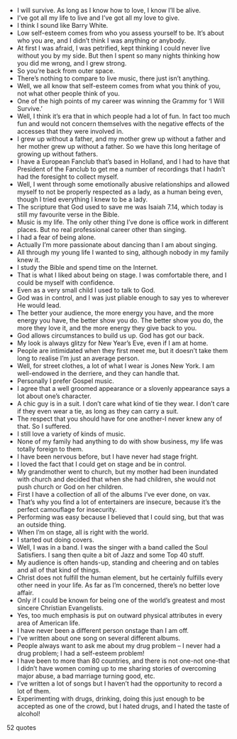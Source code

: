  - I will survive. As long as I know how to love, I know I’ll be alive.
 - I’ve got all my life to live and I’ve got all my love to give.
 - I think I sound like Barry White.
 - Low self-esteem comes from who you assess yourself to be. It’s about who you are, and I didn’t think I was anything or anybody.
 - At first I was afraid, I was petrified, kept thinking I could never live without you by my side. But then I spent so many nights thinking how you did me wrong, and I grew strong.
 - So you’re back from outer space.
 - There’s nothing to compare to live music, there just isn’t anything.
 - Well, we all know that self-esteem comes from what you think of you, not what other people think of you.
 - One of the high points of my career was winning the Grammy for ‘I Will Survive.’
 - Well, I think it’s era that in which people had a lot of fun. In fact too much fun and would not concern themselves with the negative effects of the accesses that they were involved in.
 - I grew up without a father, and my mother grew up without a father and her mother grew up without a father. So we have this long heritage of growing up without fathers.
 - I have a European Fanclub that’s based in Holland, and I had to have that President of the Fanclub to get me a number of recordings that I hadn’t had the foresight to collect myself.
 - Well, I went through some emotionally abusive relationships and allowed myself to not be properly respected as a lady, as a human being even, though I tried everything I knew to be a lady.
 - The scripture that God used to save me was Isaiah 7.14, which today is still my favourite verse in the Bible.
 - Music is my life. The only other thing I’ve done is office work in different places. But no real professional career other than singing.
 - I had a fear of being alone.
 - Actually I’m more passionate about dancing than I am about singing.
 - All through my young life I wanted to sing, although nobody in my family knew it.
 - I study the Bible and spend time on the Internet.
 - That is what I liked about being on stage. I was comfortable there, and I could be myself with confidence.
 - Even as a very small child I used to talk to God.
 - God was in control, and I was just pliable enough to say yes to wherever He would lead.
 - The better your audience, the more energy you have, and the more energy you have, the better show you do. The better show you do, the more they love it, and the more energy they give back to you.
 - God allows circumstances to build us up. God has got our back.
 - My look is always glitzy for New Year’s Eve, even if I am at home.
 - People are intimidated when they first meet me, but it doesn’t take them long to realise I’m just an average person.
 - Well, for street clothes, a lot of what I wear is Jones New York. I am well-endowed in the derriere, and they can handle that.
 - Personally I prefer Gospel music.
 - I agree that a well groomed appearance or a slovenly appearance says a lot about one’s character.
 - A chic guy is in a suit. I don’t care what kind of tie they wear. I don’t care if they even wear a tie, as long as they can carry a suit.
 - The respect that you should have for one another-I never knew any of that. So I suffered.
 - I still love a variety of kinds of music.
 - None of my family had anything to do with show business, my life was totally foreign to them.
 - I have been nervous before, but I have never had stage fright.
 - I loved the fact that I could get on stage and be in control.
 - My grandmother went to church, but my mother had been inundated with church and decided that when she had children, she would not push church or God on her children.
 - First I have a collection of all of the albums I’ve ever done, on vax.
 - That’s why you find a lot of entertainers are insecure, because it’s the perfect camouflage for insecurity.
 - Performing was easy because I believed that I could sing, but that was an outside thing.
 - When I’m on stage, all is right with the world.
 - I started out doing covers.
 - Well, I was in a band. I was the singer with a band called the Soul Satisfiers. I sang then quite a bit of Jazz and some Top 40 stuff.
 - My audience is often hands-up, standing and cheering and on tables and all of that kind of things.
 - Christ does not fulfill the human element, but he certainly fulfills every other need in your life. As far as I’m concerned, there’s no better love affair.
 - Only if I could be known for being one of the world’s greatest and most sincere Christian Evangelists.
 - Yes, too much emphasis is put on outward physical attributes in every area of American life.
 - I have never been a different person onstage than I am off.
 - I’ve written about one song on several different albums.
 - People always want to ask me about my drug problem – I never had a drug problem; I had a self-esteem problem!
 - I have been to more than 80 countries, and there is not one-not one-that I didn’t have women coming up to me sharing stories of overcoming major abuse, a bad marriage turning good, etc.
 - I’ve written a lot of songs but I haven’t had the opportunity to record a lot of them.
 - Experimenting with drugs, drinking, doing this just enough to be accepted as one of the crowd, but I hated drugs, and I hated the taste of alcohol!

52 quotes